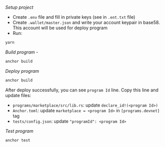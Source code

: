 _Setup project_

- Create `.env` file and fill in private keys (see in `.ent.txt` file)
- Create `.wallet/master.json` and write your account keypair in base58. This account will be used for deploy program
- Run:

```bash
yarn
```

_Build program_ -

```bash
anchor build
```

_Deploy program_

```bash
anchor build
```

After deploy successfully, you can see `program Id` line. Copy this line and update files:

- `programs/marketplace/src/lib.rs`: update `declare_id!(<program Id>)`
- `Anchor.toml`: update `marketplace = <program Id>` in `[programs.devnet]` tag
- `tests/config.json`: update `"programId": <program Id>`

_Test program_

```bash
anchor test
```
